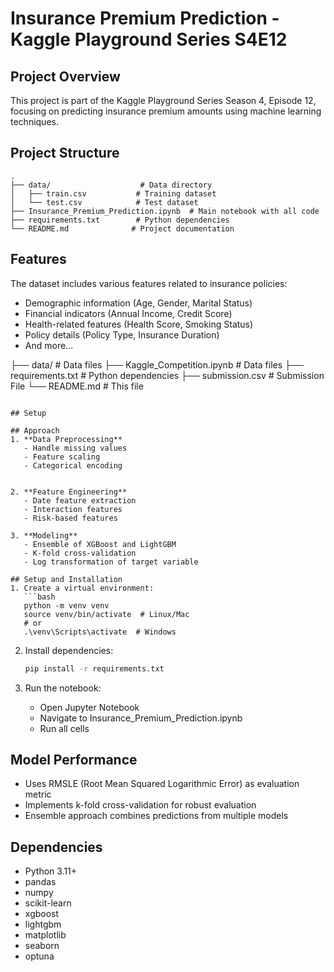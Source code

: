 # Insurance Premium Prediction - Kaggle Playground Series S4E12

## Project Overview
This project is part of the Kaggle Playground Series Season 4, Episode 12, focusing on predicting insurance premium amounts using machine learning techniques.

## Project Structure
```
.
├── data/                    # Data directory
│   ├── train.csv           # Training dataset
│   └── test.csv            # Test dataset
├── Insurance_Premium_Prediction.ipynb  # Main notebook with all code
├── requirements.txt        # Python dependencies
└── README.md              # Project documentation

```

## Features
The dataset includes various features related to insurance policies:
- Demographic information (Age, Gender, Marital Status)
- Financial indicators (Annual Income, Credit Score)
- Health-related features (Health Score, Smoking Status)
- Policy details (Policy Type, Insurance Duration)
- And more...

├── data/               # Data files
├── Kaggle_Competition.ipynb # Data files
├── requirements.txt    # Python dependencies
├── submission.csv      # Submission File
└── README.md           # This file
```
 
## Setup

## Approach
1. **Data Preprocessing**
   - Handle missing values
   - Feature scaling
   - Categorical encoding


2. **Feature Engineering**
   - Date feature extraction
   - Interaction features
   - Risk-based features

3. **Modeling**
   - Ensemble of XGBoost and LightGBM
   - K-fold cross-validation
   - Log transformation of target variable

## Setup and Installation
1. Create a virtual environment:
   ```bash
   python -m venv venv
   source venv/bin/activate  # Linux/Mac
   # or
   .\venv\Scripts\activate  # Windows
   ```

2. Install dependencies:
   ```bash
   pip install -r requirements.txt
   ```

3. Run the notebook:
   - Open Jupyter Notebook
   - Navigate to Insurance_Premium_Prediction.ipynb
   - Run all cells

## Model Performance
- Uses RMSLE (Root Mean Squared Logarithmic Error) as evaluation metric
- Implements k-fold cross-validation for robust evaluation
- Ensemble approach combines predictions from multiple models

## Dependencies
- Python 3.11+
- pandas
- numpy
- scikit-learn
- xgboost
- lightgbm
- matplotlib
- seaborn
- optuna
